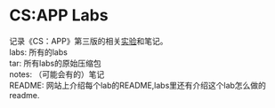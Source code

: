 #	CS:APP Labs
记录《CS：APP》第三版的相关[实验](http://csapp.cs.cmu.edu/3e/labs.html)和笔记。  
labs:  所有的labs  
tar:  所有labs的原始压缩包  
notes: （可能会有的）笔记  
README: 网站上介绍每个lab的README,labs里还有介绍这个lab怎么做的readme.  
